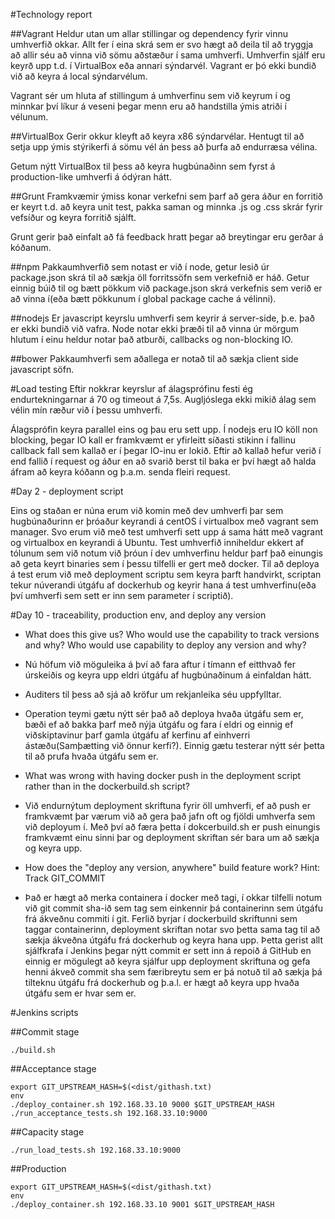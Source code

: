 #Technology report

##Vagrant
Heldur utan um allar stillingar og dependency fyrir vinnu umhverfið okkar. Allt fer í eina skrá sem er svo hægt að deila til að tryggja að allir séu að vinna við sömu aðstæður í sama umhverfi. Umhverfin sjálf eru keyrð upp t.d. í VirtualBox eða annari sýndarvél. Vagrant er þó ekki bundið við að keyra á local sýndarvélum.

Vagrant sér um hluta af stillingum á umhverfinu sem við keyrum í og minnkar því líkur á veseni þegar menn eru að handstilla ýmis atriði í vélunum.

##VirtualBox
Gerir okkur kleyft að keyra x86 sýndarvélar. Hentugt til að setja upp ýmis stýrikerfi á sömu vél án þess að þurfa að endurræsa vélina. 

Getum nýtt VirtualBox til þess að keyra hugbúnaðinn sem fyrst á production-like umhverfi á ódýran hátt.

##Grunt
Framkvæmir ýmiss konar verkefni sem þarf að gera áður en forritið er keyrt t.d. að keyra unit test, pakka saman og minnka .js og .css skrár fyrir vefsíður og keyra forritið sjálft.

Grunt gerir það einfalt að fá feedback hratt þegar að breytingar eru gerðar á kóðanum.

##npm
Pakkaumhverfið sem notast er við í node, getur lesið úr package.json skrá til að sækja öll forritssöfn sem verkefnið er háð. Getur einnig búið til og bætt pökkum við package.json skrá verkefnis sem verið er að vinna í(eða bætt pökkunum í global package cache á vélinni).

##nodejs
Er javascript keyrslu umhverfi sem keyrir á server-side, þ.e. það er ekki bundið við vafra. Node notar ekki þræði til að vinna úr mörgum hlutum í einu heldur notar það atburði, callbacks og non-blocking IO.

##bower
Pakkaumhverfi sem aðallega er notað til að sækja client side javascript söfn.

#Load testing
Eftir nokkrar keyrslur af álagsprófinu festi ég endurtekningarnar á 70 og timeout á 7,5s. Augljóslega ekki mikið álag sem vélin mín ræður við í þessu umhverfi.

Álagsprófin keyra parallel eins og þau eru sett upp. Í nodejs eru IO köll non blocking, þegar IO kall er framkvæmt er yfirleitt síðasti stikinn í fallinu callback fall sem kallað er í þegar IO-inu er lokið. Eftir að kallað hefur verið í end fallið í request og áður en að svarið berst til baka er því hægt að halda áfram að keyra kóðann og þ.a.m. senda fleiri request.

#Day 2 - deployment script

Eins og staðan er núna erum við komin með dev umhverfi þar sem hugbúnaðurinn er þróaður keyrandi á centOS í virtualbox með vagrant sem manager. Svo erum við með test umhverfi sett upp á sama hátt með vagrant og virtualbox en keyrandi á Ubuntu. Test umhverfið inniheldur ekkert af tólunum sem við notum við þróun í dev umhverfinu heldur þarf það einungis að geta keyrt binaries sem í þessu tilfelli er gert með docker. Til að deploya á test erum við með deployment scriptu sem keyra þarft handvirkt, scriptan tekur núverandi útgáfu af dockerhub og keyrir hana á test umhverfinu(eða því umhverfi sem sett er inn sem parameter í scriptið).

#Day 10 - traceability, production env, and deploy any version

* What does this give us? Who would use the capability to track versions and why? Who would use capability to deploy any version and why?
 * Nú höfum við möguleika á því að fara aftur í tímann ef eitthvað fer úrskeiðis og keyra upp eldri útgáfu af hugbúnaðinum á einfaldan hátt.
 * Auditers til þess að sjá að kröfur um rekjanleika séu uppfylltar.
 * Operation teymi gætu nýtt sér það að deploya hvaða útgáfu sem er, bæði ef að bakka þarf með nýja útgáfu og fara í eldri og einnig ef viðskiptavinur þarf gamla útgáfu af kerfinu af einhverri ástæðu(Samþætting við önnur kerfi?). Einnig gætu testerar nýtt sér þetta til að prufa hvaða útgáfu sem er.

* What was wrong with having docker push in the deployment script rather than in the dockerbuild.sh script?
 * Við endurnýtum deployment skriftuna fyrir öll umhverfi, ef að push er framkvæmt þar værum við að gera það jafn oft og fjöldi umhverfa sem við deployum í. Með því að færa þetta í dokcerbuild.sh er push einungis framkvæmt einu sinni þar og deployment skriftan sér bara um að sækja og keyra upp. 

* How does the "deploy any version, anywhere" build feature work? Hint: Track GIT_COMMIT
 * Það er hægt að merka containera í docker með tagi, í okkar tilfelli notum við git commit sha-ið sem tag sem einkennir þá containerinn sem útgáfu frá ákveðnu commiti í git. Ferlið byrjar í dockerbuild skriftunni sem taggar containerinn, deployment skriftan notar svo þetta sama tag til að sækja ákveðna útgáfu frá dockerhub og keyra hana upp. Þetta gerist allt sjálfkrafa í Jenkins þegar nýtt commit er sett inn á repoið á GitHub en einnig er mögulegt að keyra sjálfur upp deployment skriftuna og gefa henni ákveð commit sha sem færibreytu sem er þá notuð til að sækja þá tilteknu útgáfu frá dockerhub og þ.a.l. er hægt að keyra upp hvaða útgáfu sem er hvar sem er.

#Jenkins scripts

##Commit stage
  
    ./build.sh
    
##Acceptance stage

    export GIT_UPSTREAM_HASH=$(<dist/githash.txt)
    env
    ./deploy_container.sh 192.168.33.10 9000 $GIT_UPSTREAM_HASH
    ./run_acceptance_tests.sh 192.168.33.10:9000
    
##Capacity stage

    ./run_load_tests.sh 192.168.33.10:9000

##Production

    export GIT_UPSTREAM_HASH=$(<dist/githash.txt)
    env
    ./deploy_container.sh 192.168.33.10 9001 $GIT_UPSTREAM_HASH
 
